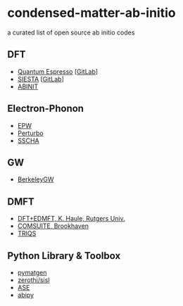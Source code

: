 # condensed-matter-ab-initio
a curated list of open source ab initio codes

## DFT
- [Quantum Espresso](https://www.quantum-espresso.org/) [[GitLab](https://gitlab.com/QEF/q-e)]
- [SIESTA](https://siesta-project.org/siesta/) [[GitLab](https://gitlab.com/siesta-project/siesta)]
- [ABINIT](https://www.abinit.org/)

## Electron-Phonon 
- [EPW](https://epw-code.org/)
- [Perturbo](https://perturbo-code.github.io/)
- [SSCHA](http://sscha.eu/)

## GW
- [BerkeleyGW](https://berkeleygw.org/)

## DMFT
- [DFT+EDMFT, K. Haule, Rutgers Univ.](http://hauleweb.rutgers.edu/tutorials/)
- [COMSUITE, Brookhaven](https://github.com/comscope/comsuite)
- [TRIQS](https://triqs.github.io/triqs/latest/)

## Python Library & Toolbox
- [pymatgen](https://pymatgen.org/)
- [zerothi/sisl](https://github.com/zerothi/sisl)
- [ASE](https://wiki.fysik.dtu.dk/ase/index.html)
- [abipy](https://github.com/abinit/abipy)

